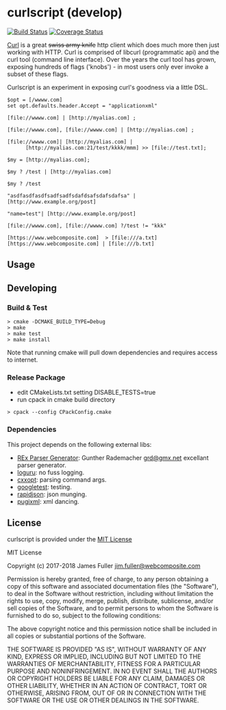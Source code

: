 # curlscript (develop)
[![Build Status](https://travis-ci.org/xquery/curlscript.svg?branch=develop)](https://travis-ci.org/xquery/curlscript)
[![Coverage Status](https://coveralls.io/repos/github/xquery/curlscript/badge.svg?branch=develop)](https://coveralls.io/github/xquery/curlscript?branch=develop)

[Curl](https://curl.haxx.se/) is a great ~~swiss army knife~~ http client which does much more then just working with HTTP. Curl is comprised of 
libcurl (programmatic api) and the curl tool (command line interface). Over the years the curl tool has grown, exposing hundreds
of flags ('knobs') - in most users only ever invoke a subset of these flags.

Curlscript is an experiment in exposing curl's goodness via a little DSL. 
   
```$bash
$opt = [/wwww.com]
set opt.defaults.header.Accept = "applicationxml"

[file://wwww.com] | [http://myalias.com] ;

[file://wwww.com], [file://wwww.com] | [http://myalias.com] ;

[file://wwww.com]| [http://myalias.com] |
      [http://myalias.com:21/test/kkkk/mmm] >> [file://test.txt];

$my = [http://myalias.com];

$my ? /test | [http://myalias.com]

$my ? /test

"asdfasdfasdfsadfsadfsdafdsafsdafsdafsa" | [http://www.example.org/post]

"name=test"| [http://www.example.org/post]

[file://wwww.com], [file://wwww.com] ?/test != "kkk"

[https://www.webcomposite.com]  > [file:///a.txt]
[https://www.webcomposite.com] | [file:///b.txt]
```


## Usage


## Developing

### Build & Test

```
> cmake -DCMAKE_BUILD_TYPE=Debug
> make
> make test
> make install

```

Note that running cmake will pull down dependencies and requires access to internet.


### Release Package

* edit CMakeLists.txt setting DISABLE_TESTS=true
* run cpack in cmake build directory
```
> cpack --config CPackConfig.cmake

````

### Dependencies
This project depends on the following external libs:

* [REx Parser Generator](http://www.bottlecaps.de/rex/): Gunther Rademacher <grd@gmx.net> excellant parser generator. 
* [loguru](https://github.com/emilk/loguru): no fuss logging.
* [cxxopt](https://github.com/jarro2783/cxxopts): parsing command args.
* [googletest](https://github.com/google/googletest): testing.
* [rapidjson](https://github.com/miloyip/rapidjson): json munging.
* [pugixml](https://github.com/zeux/pugixml): xml dancing.

## License

curlscript is provided under the [MIT License](COPYING)

MIT License

Copyright (c) 2017-2018 James Fuller <jim.fuller@webcomposite.com>

Permission is hereby granted, free of charge, to any person obtaining a copy
of this software and associated documentation files (the "Software"), to deal
in the Software without restriction, including without limitation the rights
to use, copy, modify, merge, publish, distribute, sublicense, and/or sell
copies of the Software, and to permit persons to whom the Software is
furnished to do so, subject to the following conditions:

The above copyright notice and this permission notice shall be included in all
copies or substantial portions of the Software.

THE SOFTWARE IS PROVIDED "AS IS", WITHOUT WARRANTY OF ANY KIND, EXPRESS OR
IMPLIED, INCLUDING BUT NOT LIMITED TO THE WARRANTIES OF MERCHANTABILITY,
FITNESS FOR A PARTICULAR PURPOSE AND NONINFRINGEMENT. IN NO EVENT SHALL THE
AUTHORS OR COPYRIGHT HOLDERS BE LIABLE FOR ANY CLAIM, DAMAGES OR OTHER
LIABILITY, WHETHER IN AN ACTION OF CONTRACT, TORT OR OTHERWISE, ARISING FROM,
OUT OF OR IN CONNECTION WITH THE SOFTWARE OR THE USE OR OTHER DEALINGS IN THE
SOFTWARE.